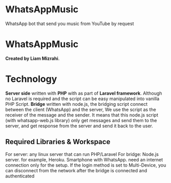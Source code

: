 # WhatsAppMusic
WhatsApp bot that send you music from YouTube by request

# WhatsAppMusic

**Created by Liam Mizrahi**.


# Technology

**Server side** written with **PHP** with as part of **Laravel framework**.
Although no Laravel is required and the script can be easy manipulated into vanilla PHP Script.
**Bridge** written with node.js, the bridging script connect between the client (WhatsApp) and the server, We use the script as the receiver of the message and the sender.
It means that this node.js script (with whatsapp-web.js library) only get messages and send them to the server, and get response from the server and send it back to the user.

## Required Libraries & Workspace

For server: any linux server that can run PHP/Laravel
For bridge: Node.js server. for example, Heroku.
Smartphone with WhatsApp. need an internet connection only for the setup. If the login method is set to Multi-Device, you can disconnect from the network after the bridge is connected and authenticated

